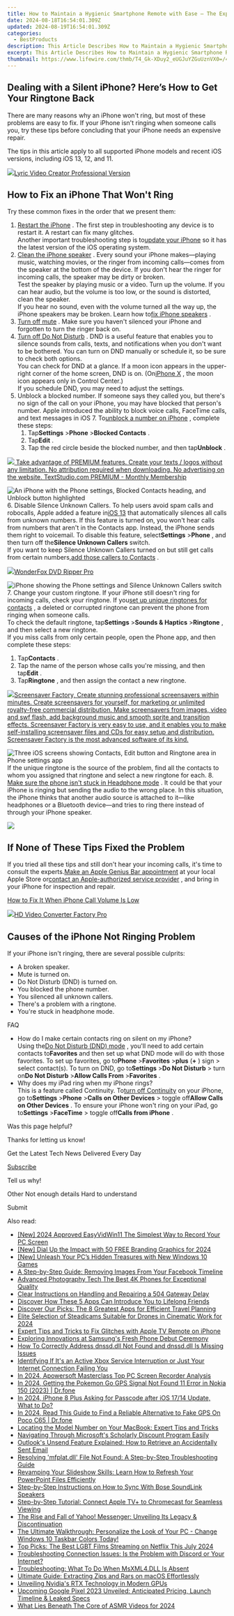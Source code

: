 ```yaml
---
title: How to Maintain a Hygienic Smartphone Remote with Ease – The Expert Approach
date: 2024-08-18T16:54:01.309Z
updated: 2024-08-19T16:54:01.309Z
categories:
  - BestProducts
description: This Article Describes How to Maintain a Hygienic Smartphone Remote with Ease – The Expert Approach
excerpt: This Article Describes How to Maintain a Hygienic Smartphone Remote with Ease – The Expert Approach
thumbnail: https://www.lifewire.com/thmb/T4_Gk-XDuy2_eUGJuYZGuUznVX0=/400x300/filters:no_upscale():max_bytes(150000):strip_icc():format(webp)/GettyImages-97096677-56e308935f9b5854a9f8c07e.jpg
---
```


## Dealing with a Silent iPhone? Here’s How to Get Your Ringtone Back
 There are many reasons why an iPhone won't ring, but most of these problems are easy to fix. If your iPhone isn't ringing when someone calls you, try these tips before concluding that your iPhone needs an expensive repair.

 The tips in this article apply to all supported iPhone models and recent iOS versions, including iOS 13, 12, and 11.

<!-- affiliate ads begin -->
<a href="https://secure.2checkout.com/order/checkout.php?PRODS=11224199&QTY=1&AFFILIATE=108875&CART=1"><img src="https://secure.avangate.com/images/merchant/e09fdffe648a30658a9657bbed7b2388/products/copy_boxshot_lyricvideo.png" border="0">Lyric Video Creator Professional Version</a>
<!-- affiliate ads end -->
## How to Fix an iPhone That Won't Ring

 Try these common fixes in the order that we present them:

1. [Restart the iPhone](https://www.lifewire.com/how-to-restart-iphone-2000288) . The first step in troubleshooting any device is to restart it. A restart can fix many glitches.  
 Another important troubleshooting step is to[update your iPhone](https://www.lifewire.com/upgrade-ios-on-iphone-connecting-itunes-1999188) so it has the latest version of the iOS operating system.
2. [Clean the iPhone speaker](https://www.lifewire.com/clean-iphone-speakers-4692263) . Every sound your iPhone makes—playing music, watching movies, or the ringer from incoming calls—comes from the speaker at the bottom of the device. If you don't hear the ringer for incoming calls, the speaker may be dirty or broken.  
 Test the speaker by playing music or a video. Turn up the volume. If you can hear audio, but the volume is too low, or the sound is distorted, clean the speaker.  
 If you hear no sound, even with the volume turned all the way up, the iPhone speakers may be broken. Learn how to[fix iPhone speakers](https://www.lifewire.com/fix-non-working-iphone-speaker-4177315) .
3. [Turn off mute](https://www.lifewire.com/how-to-turn-the-iphone-ringer-off-2000565) . Make sure you haven't silenced your iPhone and forgotten to turn the ringer back on.
4. [Turn off Do Not Disturb](https://www.lifewire.com/use-do-not-disturb-on-iphone-apple-watch-2000547) . DND is a useful feature that enables you to silence sounds from calls, texts, and notifications when you don't want to be bothered. You can turn on DND manually or schedule it, so be sure to check both options.  
 You can check for DND at a glance. If a moon icon appears in the upper-right corner of the home screen, DND is on. (On[iPhone X](https://www.lifewire.com/iphone-x-4150706) , the moon icon appears only in Control Center.)  
 If you schedule DND, you may need to adjust the settings.
5. Unblock a blocked number. If someone says they called you, but there's no sign of the call on your iPhone, you may have blocked that person's number. Apple introduced the ability to block voice calls, FaceTime calls, and text messages in iOS 7\. To[unblock a number on iPhone](https://www.lifewire.com/unblock-number-on-iphone-or-ipad-4169728) , complete these steps:  
   1. Tap**Settings** \>**Phone** \>**Blocked Contacts** .  
   2. Tap**Edit** .  
   3. Tap the red circle beside the blocked number, and then tap**Unblock** .  
<!-- affiliate ads begin -->
<a href="https://secure.textstudio.com/order/checkout.php?PRODS=35633281&QTY=1&AFFILIATE=108875&CART=1"> <img src="https://secure.avangate.com/images/merchant/d6eb8222c9718486bdabce8b897380f7/products/2_premium-icon.png" border="0"> Take advantage of PREMIUM features. 
Create your texts / logos without any limitation. 
No attribution required when downloading. 
No advertising on the website. 
 TextStudio.com  PREMIUM - Monthly Membership</a>
<!-- affiliate ads end -->
![An iPhone with the Phone settings, Blocked Contacts heading, and Unblock button highlighted](https://www.lifewire.com/thmb/MPfrUdCCr2HLjH9Va4OIkm1zN3o=/1500x0/filters:no_upscale():max_bytes(150000):strip_icc():format(webp)/001-im-missing-calls-because-my-iphone-isnt-ringing-help-2000264-2308e3feb71f4c9194900da12675ecb2.jpg)
6. Disable Silence Unknown Callers. To help users avoid spam calls and robocalls, Apple added a feature in[iOS 13](https://www.lifewire.com/ios-13-4586609) that automatically silences all calls from unknown numbers. If this feature is turned on, you won't hear calls from numbers that aren't in the Contacts app. Instead, the iPhone sends them right to voicemail. To disable this feature, select**Settings** \>**Phone** , and then turn off the**Silence Unknown Callers** switch.  
 If you want to keep Silence Unknown Callers turned on but still get calls from certain numbers,[add those callers to Contacts](https://www.lifewire.com/manage-contacts-iphone-address-book-2000570) .  
<!-- affiliate ads begin -->
<a href="https://secure.2checkout.com/order/checkout.php?PRODS=3922934&QTY=1&AFFILIATE=108875&CART=1"><img src="https://secure.avangate.com/images/merchant/4b0a0290ad7df100b77e86839989a75e/products/ripperpro.png" border="0">WonderFox DVD Ripper Pro</a>
<!-- affiliate ads end -->
![iPhone showing the Phone settings and Silence Unknown Callers switch](https://www.lifewire.com/thmb/PfmlpvYkxD5z2_TErc_402j9xA8=/1500x0/filters:no_upscale():max_bytes(150000):strip_icc():format(webp)/002-im-missing-calls-because-my-iphone-isnt-ringing-help-2000264-b93c2874c9784090a83900ec430caf0b.jpg)
7. Change your custom ringtone. If your iPhone still doesn't ring for incoming calls, check your ringtone. If you[set up unique ringtones for contacts](https://www.lifewire.com/assign-unique-ringtone-on-iphone-2000557) , a deleted or corrupted ringtone can prevent the phone from ringing when someone calls.  
 To check the default ringtone, tap**Settings** \>**Sounds & Haptics** \>**Ringtone** , and then select a new ringtone.  
 If you miss calls from only certain people, open the Phone app, and then complete these steps:  
   1. Tap**Contacts** .  
   2. Tap the name of the person whose calls you're missing, and then tap**Edit** .  
   3. Tap**Ringtone** , and then assign the contact a new ringtone.  
<!-- affiliate ads begin -->
<a href="https://secure.2checkout.com/order/checkout.php?PRODS=194977&QTY=1&AFFILIATE=108875&CART=1"><img src="https://www.blumentals.net/scrfactory/images/screensaver-software.png" border="0">Screensaver Factory, Create stunning professional screensavers within minutes. Create screensavers for yourself, for marketing or unlimited royalty-free commercial distribution. Make screensavers from images, video and swf flash, add background music and smooth sprite and transition effects. Screensaver Factory is very easy to use, and it enables you to make self-installing screensaver files and CDs for easy setup and distribution. Screensaver Factory is the most advanced software of its kind.</a>
<!-- affiliate ads end -->
![Three iOS screens showing Contacts, Edit button and Ringtone area in Phone settings app](https://www.lifewire.com/thmb/dQgktPdfOQV7lnazDKmKLLfIXPI=/1500x0/filters:no_upscale():max_bytes(150000):strip_icc():format(webp)/006_im-missing-calls-because-my-iphone-isnt-ringing-help-2000264-5bbe5923c9e77c005156dd60.jpg)  
 If the unique ringtone is the source of the problem, find all the contacts to whom you assigned that ringtone and select a new ringtone for each.
8. [Make sure the phone isn't stuck in Headphone mode](https://www.lifewire.com/fix-iphone-stuck-in-headphone-mode-4175912) . It could be that your iPhone is ringing but sending the audio to the wrong place. In this situation, the iPhone thinks that another audio source is attached to it—like headphones or a Bluetooth device—and tries to ring there instead of through your iPhone speaker.

<!-- affiliate ads begin -->
<a href="https://secure.2checkout.com/order/checkout.php?PRODS=45152835&QTY=1&AFFILIATE=108875&CART=1"><img src="https://download.terabyteunlimited.com/banners/ad_800x450_d.jpg" border="0"></a>
<!-- affiliate ads end -->
## If None of These Tips Fixed the Problem

 If you tried all these tips and still don't hear your incoming calls, it's time to consult the experts.[Make an Apple Genius Bar appointment](https://www.lifewire.com/how-to-make-an-apple-genius-bar-appointment-1999601) at your local Apple Store or[contact an Apple-authorized service provider](https://support.apple.com/repair) , and bring in your iPhone for inspection and repair.

[How to Fix It When iPhone Call Volume Is Low](https://www.lifewire.com/fix-low-volume-on-call-on-iphone-5186012)

<!-- affiliate ads begin -->
<a href="https://secure.2checkout.com/order/checkout.php?PRODS=4537546&QTY=1&AFFILIATE=108875&CART=1"><img src="https://secure.avangate.com/images/merchant/4b0a0290ad7df100b77e86839989a75e/products/7_copy_2_2_hdpro.png" border="0">HD Video Converter Factory Pro</a>
<!-- affiliate ads end -->
## Causes of the iPhone Not Ringing Problem

 If your iPhone isn't ringing, there are several possible culprits:

* A broken speaker.
* Mute is turned on.
* Do Not Disturb (DND) is turned on.
* You blocked the phone number.
* You silenced all unknown callers.
* There's a problem with a ringtone.
* You're stuck in headphone mode.

 FAQ

* How do I make certain contacts ring on silent on my iPhone?  
 Using the[Do Not Disturb (DND) mode](https://www.lifewire.com/use-do-not-disturb-on-iphone-apple-watch-2000547) , you'll need to add certain contacts to**Favorites** and then set up what DND mode will do with those favorites. To set up favorites, go to**Phone** \>**Favorites** \>**plus** (**+** ) sign > select contact(s). To turn on DND, go to**Settings** \>**Do Not Disturb** \> turn on**Do Not Disturb** \>**Allow Calls From** \>**Favorites** .
* Why does my iPad ring when my iPhone rings?  
 This is a feature called Continuity. To[turn off Continuity](https://www.lifewire.com/stop-other-devices-ringing-iphone-call-2000550) on your iPhone, go to**Settings** \>**Phone** \>**Calls on Other Devices** \> toggle off**Allow Calls on Other Devices** . To ensure your iPhone won't ring on your iPad, go to**Settings** \>**FaceTime** \> toggle off**Calls from iPhone** .

Was this page helpful?

Thanks for letting us know!

 Get the Latest Tech News Delivered Every Day

[Subscribe](https://www.lifewire.com/#)

Tell us why!

 Other  Not enough details  Hard to understand

 Submit

<ins class="adsbygoogle"
     style="display:block"
     data-ad-format="autorelaxed"
     data-ad-client="ca-pub-7571918770474297"
     data-ad-slot="1223367746"></ins>



<ins class="adsbygoogle"
     style="display:block"
     data-ad-client="ca-pub-7571918770474297"
     data-ad-slot="8358498916"
     data-ad-format="auto"
     data-full-width-responsive="true"></ins>

<span class="atpl-alsoreadstyle">Also read:</span>
<div><ul>
<li><a href="https://desktop-recording.techidaily.com/new-2024-approved-easyvidwin11-the-simplest-way-to-record-your-pc-screen/"><u>[New] 2024 Approved  EasyVidWin11  The Simplest Way to Record Your PC Screen</u></a></li>
<li><a href="https://youtube-lab.techidaily.com/ial-up-the-impact-with-50-free-branding-graphics-for-2024/"><u>[New] Dial Up the Impact with 50 FREE Branding Graphics for 2024</u></a></li>
<li><a href="https://some-skills.techidaily.com/new-unleash-your-pcs-hidden-treasures-with-new-windows-10-games/"><u>[New] Unleash Your PC’s Hidden Treasures with New Windows 10 Games</u></a></li>
<li><a href="https://techno-recovery.techidaily.com/a-step-by-step-guide-removing-images-from-your-facebook-timeline/"><u>A Step-by-Step Guide: Removing Images From Your Facebook Timeline</u></a></li>
<li><a href="https://fox-links.techidaily.com/advanced-photography-tech-the-best-4k-phones-for-exceptional-quality/"><u>Advanced Photography Tech  The Best 4K Phones for Exceptional Quality</u></a></li>
<li><a href="https://techno-recovery.techidaily.com/clear-instructions-on-handling-and-repairing-a-504-gateway-delay/"><u>Clear Instructions on Handling and Repairing a 504 Gateway Delay</u></a></li>
<li><a href="https://techno-recovery.techidaily.com/discover-how-these-5-apps-can-introduce-you-to-lifelong-friends/"><u>Discover How These 5 Apps Can Introduce You to Lifelong Friends</u></a></li>
<li><a href="https://techno-recovery.techidaily.com/discover-our-picks-the-8-greatest-apps-for-efficient-travel-planning/"><u>Discover Our Picks: The 8 Greatest Apps for Efficient Travel Planning</u></a></li>
<li><a href="https://article-tips.techidaily.com/elite-selection-of-steadicams-suitable-for-drones-in-cinematic-work-for-2024/"><u>Elite Selection of Steadicams Suitable for Drones in Cinematic Work for 2024</u></a></li>
<li><a href="https://techno-recovery.techidaily.com/expert-tips-and-tricks-to-fix-glitches-with-apple-tv-remote-on-iphone/"><u>Expert Tips and Tricks to Fix Glitches with Apple TV Remote on iPhone</u></a></li>
<li><a href="https://techno-recovery.techidaily.com/exploring-innovations-at-samsungs-fresh-phone-debut-ceremony/"><u>Exploring Innovations at Samsung's Fresh Phone Debut Ceremony</u></a></li>
<li><a href="https://techno-recovery.techidaily.com/how-to-correctly-address-dnssddll-not-found-and-dnssddll-is-missing-issues/"><u>How To Correctly Address dnssd.dll Not Found and dnssd.dll Is Missing Issues</u></a></li>
<li><a href="https://techno-recovery.techidaily.com/1722886026134-identifying-if-its-an-active-xbox-service-interruption-or-just-your-internet-connection-failing-you/"><u>Identifying If It's an Active Xbox Service Interruption or Just Your Internet Connection Failing You</u></a></li>
<li><a href="https://remote-screen-capture.techidaily.com/in-2024-apowersoft-masterclass-top-pc-screen-recorder-analysis/"><u>In 2024, Apowersoft Masterclass  Top PC Screen Recorder Analysis</u></a></li>
<li><a href="https://android-location.techidaily.com/in-2024-getting-the-pokemon-go-gps-signal-not-found-11-error-in-nokia-150-2023-drfone-by-drfone-virtual/"><u>In 2024, Getting the Pokemon Go GPS Signal Not Found 11 Error in Nokia 150 (2023) | Dr.fone</u></a></li>
<li><a href="https://ios-unlock.techidaily.com/in-2024-iphone-8-plus-asking-for-passcode-after-ios-1714-update-what-to-do-by-drfone-ios/"><u>In 2024, iPhone 8 Plus Asking for Passcode after iOS 17/14 Update, What to Do?</u></a></li>
<li><a href="https://phone-solutions.techidaily.com/in-2024-read-this-guide-to-find-a-reliable-alternative-to-fake-gps-on-poco-c65-drfone-by-drfone-virtual-android/"><u>In 2024, Read This Guide to Find a Reliable Alternative to Fake GPS On Poco C65 | Dr.fone</u></a></li>
<li><a href="https://techno-recovery.techidaily.com/locating-the-model-number-on-your-macbook-expert-tips-and-tricks/"><u>Locating the Model Number on Your MacBook: Expert Tips and Tricks</u></a></li>
<li><a href="https://techno-recovery.techidaily.com/navigating-through-microsofts-scholarly-discount-program-easily/"><u>Navigating Through Microsoft's Scholarly Discount Program Easily</u></a></li>
<li><a href="https://techno-recovery.techidaily.com/outlooks-unsend-feature-explained-how-to-retrieve-an-accidentally-sent-email/"><u>Outlook's Unsend Feature Explained: How to Retrieve an Accidentally Sent Email</u></a></li>
<li><a href="https://techno-recovery.techidaily.com/resolving-mfplatdll-file-not-found-a-step-by-step-troubleshooting-guide/"><u>Resolving 'mfplat.dll' File Not Found: A Step-by-Step Troubleshooting Guide</u></a></li>
<li><a href="https://techno-recovery.techidaily.com/revamping-your-slideshow-skills-learn-how-to-refresh-your-powerpoint-files-efficiently/"><u>Revamping Your Slideshow Skills: Learn How to Refresh Your PowerPoint Files Efficiently</u></a></li>
<li><a href="https://techno-recovery.techidaily.com/step-by-step-instructions-on-how-to-sync-with-bose-soundlink-speakers/"><u>Step-by-Step Instructions on How to Sync With Bose SoundLink Speakers</u></a></li>
<li><a href="https://techno-recovery.techidaily.com/step-by-step-tutorial-connect-apple-tvplus-to-chromecast-for-seamless-viewing/"><u>Step-by-Step Tutorial: Connect Apple TV+ to Chromecast for Seamless Viewing</u></a></li>
<li><a href="https://techno-recovery.techidaily.com/the-rise-and-fall-of-yahoo-messenger-unveiling-its-legacy-and-discontinuation/"><u>The Rise and Fall of Yahoo! Messenger: Unveiling Its Legacy & Discontinuation</u></a></li>
<li><a href="https://techno-recovery.techidaily.com/the-ultimate-walkthrough-personalize-the-look-of-your-pc-change-windows-10-taskbar-colors-today/"><u>The Ultimate Walkthrough: Personalize the Look of Your PC - Change Windows 10 Taskbar Colors Today!</u></a></li>
<li><a href="https://techno-recovery.techidaily.com/top-picks-the-best-lgbt-films-streaming-on-netflix-this-july-2024/"><u>Top Picks: The Best LGBT Films Streaming on Netflix This July 2024</u></a></li>
<li><a href="https://techno-recovery.techidaily.com/troubleshooting-connection-issues-is-the-problem-with-discord-or-your-internet/"><u>Troubleshooting Connection Issues: Is the Problem with Discord or Your Internet?</u></a></li>
<li><a href="https://techno-recovery.techidaily.com/troubleshooting-what-to-do-when-msxml4dll-is-absent/"><u>Troubleshooting: What To Do When MsXML4.DLL Is Absent</u></a></li>
<li><a href="https://techno-recovery.techidaily.com/ultimate-guide-extracting-zips-and-rars-on-macos-effortlessly/"><u>Ultimate Guide: Extracting Zips and Rars on macOS Effortlessly</u></a></li>
<li><a href="https://techno-recovery.techidaily.com/unveiling-nvidias-rtx-technology-in-modern-gpus/"><u>Unveiling Nvidia's RTX Technology in Modern GPUs</u></a></li>
<li><a href="https://techno-recovery.techidaily.com/upcoming-google-pixel-2023-unveiled-anticipated-pricing-launch-timeline-and-leaked-specs/"><u>Upcoming Google Pixel 2023 Unveiled: Anticipated Pricing, Launch Timeline & Leaked Specs</u></a></li>
<li><a href="https://facebook-video-footage.techidaily.com/what-lies-beneath-the-core-of-asmr-videos-for-2024/"><u>What Lies Beneath  The Core of ASMR Videos for 2024</u></a></li>
</ul></div>
